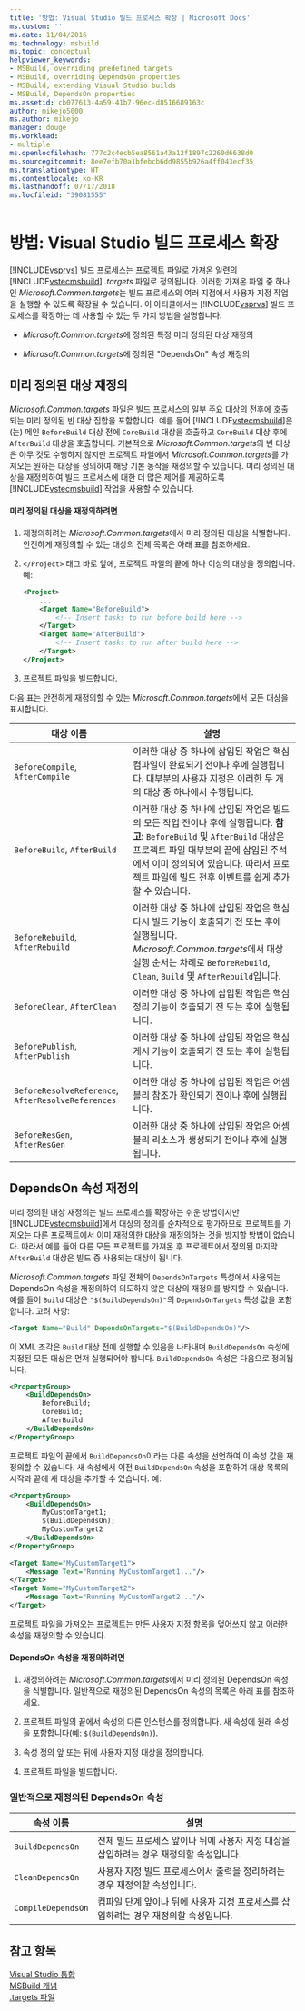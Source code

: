 ```yaml
---
title: '방법: Visual Studio 빌드 프로세스 확장 | Microsoft Docs'
ms.custom: ''
ms.date: 11/04/2016
ms.technology: msbuild
ms.topic: conceptual
helpviewer_keywords:
- MSBuild, overriding predefined targets
- MSBuild, overriding DependsOn properties
- MSBuild, extending Visual Studio builds
- MSBuild, DependsOn properties
ms.assetid: cb077613-4a59-41b7-96ec-d8516689163c
author: mikejo5000
ms.author: mikejo
manager: douge
ms.workload:
- multiple
ms.openlocfilehash: 777c2c4ecb5ea8561a43a12f1897c2260d6638d0
ms.sourcegitcommit: 8ee7efb70a1bfebcb6dd9855b926a4ff043ecf35
ms.translationtype: HT
ms.contentlocale: ko-KR
ms.lasthandoff: 07/17/2018
ms.locfileid: "39081555"
---
```

# <a name="how-to-extend-the-visual-studio-build-process"></a>방법: Visual Studio 빌드 프로세스 확장
[!INCLUDE[vsprvs](../code-quality/includes/vsprvs_md.md)] 빌드 프로세스는 프로젝트 파일로 가져온 일련의 [!INCLUDE[vstecmsbuild](../extensibility/internals/includes/vstecmsbuild_md.md)] *.targets* 파일로 정의됩니다. 이러한 가져온 파일 중 하나인 *Microsoft.Common.targets*는 빌드 프로세스의 여러 지점에서 사용자 지정 작업을 실행할 수 있도록 확장될 수 있습니다. 이 아티클에서는 [!INCLUDE[vsprvs](../code-quality/includes/vsprvs_md.md)] 빌드 프로세스를 확장하는 데 사용할 수 있는 두 가지 방법을 설명합니다.  
  
-   *Microsoft.Common.targets*에 정의된 특정 미리 정의된 대상 재정의  
  
-   *Microsoft.Common.targets*에 정의된 "DependsOn" 속성 재정의  
  
## <a name="override-predefined-targets"></a>미리 정의된 대상 재정의  
 *Microsoft.Common.targets* 파일은 빌드 프로세스의 일부 주요 대상의 전후에 호출되는 미리 정의된 빈 대상 집합을 포함합니다. 예를 들어 [!INCLUDE[vstecmsbuild](../extensibility/internals/includes/vstecmsbuild_md.md)]은(는) 메인 `BeforeBuild` 대상 전에 `CoreBuild` 대상을 호출하고 `CoreBuild` 대상 후에 `AfterBuild` 대상을 호출합니다. 기본적으로 *Microsoft.Common.targets*의 빈 대상은 아무 것도 수행하지 않지만 프로젝트 파일에서 *Microsoft.Common.targets*를 가져오는 원하는 대상을 정의하여 해당 기본 동작을 재정의할 수 있습니다. 미리 정의된 대상을 재정의하여 빌드 프로세스에 대한 더 많은 제어를 제공하도록 [!INCLUDE[vstecmsbuild](../extensibility/internals/includes/vstecmsbuild_md.md)] 작업을 사용할 수 있습니다.  
  
#### <a name="to-override-a-predefined-target"></a>미리 정의된 대상을 재정의하려면  
  
1.  재정의하려는 *Microsoft.Common.targets*에서 미리 정의된 대상을 식별합니다. 안전하게 재정의할 수 있는 대상의 전체 목록은 아래 표를 참조하세요.  
  
2.  `</Project>` 태그 바로 앞에, 프로젝트 파일의 끝에 하나 이상의 대상을 정의합니다. 예:  
  
    ```xml  
    <Project>  
        ...  
        <Target Name="BeforeBuild">  
            <!-- Insert tasks to run before build here -->  
        </Target>  
        <Target Name="AfterBuild">  
            <!-- Insert tasks to run after build here -->  
        </Target>  
    </Project>  
    ```  
  
3.  프로젝트 파일을 빌드합니다.  

다음 표는 안전하게 재정의할 수 있는 *Microsoft.Common.targets*에서 모든 대상을 표시합니다.  
  
|대상 이름|설명|  
|-----------------|-----------------|  
|`BeforeCompile`, `AfterCompile`|이러한 대상 중 하나에 삽입된 작업은 핵심 컴파일이 완료되기 전이나 후에 실행됩니다. 대부분의 사용자 지정은 이러한 두 개의 대상 중 하나에서 수행됩니다.|  
|`BeforeBuild`, `AfterBuild`|이러한 대상 중 하나에 삽입된 작업은 빌드의 모든 작업 전이나 후에 실행됩니다. **참고:** `BeforeBuild` 및 `AfterBuild` 대상은 프로젝트 파일 대부분의 끝에 삽입된 주석에서 이미 정의되어 있습니다. 따라서 프로젝트 파일에 빌드 전후 이벤트를 쉽게 추가할 수 있습니다.|  
|`BeforeRebuild`, `AfterRebuild`|이러한 대상 중 하나에 삽입된 작업은 핵심 다시 빌드 기능이 호출되기 전 또는 후에 실행됩니다. *Microsoft.Common.targets*에서 대상 실행 순서는 차례로 `BeforeRebuild`, `Clean`, `Build` 및 `AfterRebuild`입니다.|  
|`BeforeClean`, `AfterClean`|이러한 대상 중 하나에 삽입된 작업은 핵심 정리 기능이 호출되기 전 또는 후에 실행됩니다.|  
|`BeforePublish`, `AfterPublish`|이러한 대상 중 하나에 삽입된 작업은 핵심 게시 기능이 호출되기 전 또는 후에 실행됩니다.|  
|`BeforeResolveReference`, `AfterResolveReferences`|이러한 대상 중 하나에 삽입된 작업은 어셈블리 참조가 확인되기 전이나 후에 실행됩니다.|  
|`BeforeResGen`, `AfterResGen`|이러한 대상 중 하나에 삽입된 작업은 어셈블리 리소스가 생성되기 전이나 후에 실행됩니다.|  
  
## <a name="override-dependson-properties"></a>DependsOn 속성 재정의  
 미리 정의된 대상 재정의는 빌드 프로세스를 확장하는 쉬운 방법이지만 [!INCLUDE[vstecmsbuild](../extensibility/internals/includes/vstecmsbuild_md.md)]에서 대상의 정의를 순차적으로 평가하므로 프로젝트를 가져오는 다른 프로젝트에서 이미 재정의한 대상을 재정의하는 것을 방지할 방법이 없습니다. 따라서 예를 들어 다른 모든 프로젝트를 가져온 후 프로젝트에서 정의된 마지막 `AfterBuild` 대상은 빌드 중 사용되는 대상이 됩니다.  
  
 *Microsoft.Common.targets* 파일 전체의 `DependsOnTargets` 특성에서 사용되는 DependsOn 속성을 재정의하여 의도하지 않은 대상의 재정의를 방지할 수 있습니다. 예를 들어 `Build` 대상은 `"$(BuildDependsOn)"`의 `DependsOnTargets` 특성 값을 포함합니다. 고려 사항:  
  
```xml  
<Target Name="Build" DependsOnTargets="$(BuildDependsOn)"/>  
```  
  
 이 XML 조각은 `Build` 대상 전에 실행할 수 있음을 나타내며 `BuildDependsOn` 속성에 지정된 모든 대상은 먼저 실행되어야 합니다. `BuildDependsOn` 속성은 다음으로 정의됩니다.  
  
```xml  
<PropertyGroup>  
    <BuildDependsOn>  
        BeforeBuild;  
        CoreBuild;  
        AfterBuild  
    </BuildDependsOn>  
</PropertyGroup>  
```  
  
 프로젝트 파일의 끝에서 `BuildDependsOn`이라는 다른 속성을 선언하여 이 속성 값을 재정의할 수 있습니다. 새 속성에서 이전 `BuildDependsOn` 속성을 포함하여 대상 목록의 시작과 끝에 새 대상을 추가할 수 있습니다. 예:  
  
```xml  
<PropertyGroup>  
    <BuildDependsOn>  
        MyCustomTarget1;  
        $(BuildDependsOn);  
        MyCustomTarget2  
    </BuildDependsOn>  
</PropertyGroup>  
  
<Target Name="MyCustomTarget1">  
    <Message Text="Running MyCustomTarget1..."/>  
</Target>  
<Target Name="MyCustomTarget2">  
    <Message Text="Running MyCustomTarget2..."/>  
</Target>  
```  
  
 프로젝트 파일을 가져오는 프로젝트는 만든 사용자 지정 항목을 덮어쓰지 않고 이러한 속성을 재정의할 수 있습니다.  
  
#### <a name="to-override-a-dependson-property"></a>DependsOn 속성을 재정의하려면  
  
1.  재정의하려는 *Microsoft.Common.targets*에서 미리 정의된 DependsOn 속성을 식별합니다. 일반적으로 재정의된 DependsOn 속성의 목록은 아래 표를 참조하세요.  
  
2.  프로젝트 파일의 끝에서 속성의 다른 인스턴스를 정의합니다. 새 속성에 원래 속성을 포함합니다(예: `$(BuildDependsOn)`).  
  
3.  속성 정의 앞 또는 뒤에 사용자 지정 대상을 정의합니다.  
  
4.  프로젝트 파일을 빌드합니다.  
  
### <a name="commonly-overridden-dependson-properties"></a>일반적으로 재정의된 DependsOn 속성  
  
|속성 이름|설명|  
|-------------------|-----------------|  
|`BuildDependsOn`|전체 빌드 프로세스 앞이나 뒤에 사용자 지정 대상을 삽입하려는 경우 재정의할 속성입니다.|  
|`CleanDependsOn`|사용자 지정 빌드 프로세스에서 출력을 정리하려는 경우 재정의할 속성입니다.|  
|`CompileDependsOn`|컴파일 단계 앞이나 뒤에 사용자 지정 프로세스를 삽입하려는 경우 재정의할 속성입니다.|  
  
## <a name="see-also"></a>참고 항목  
 [Visual Studio 통합](../msbuild/visual-studio-integration-msbuild.md)   
 [MSBuild 개념](../msbuild/msbuild-concepts.md)   
 [.targets 파일](../msbuild/msbuild-dot-targets-files.md)